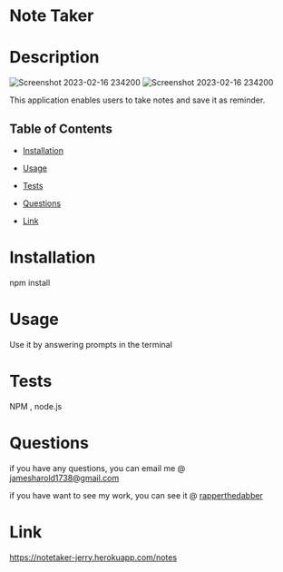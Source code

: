 # Note Taker 
  # Description 
  ![Screenshot 2023-02-16 234200](https://user-images.githubusercontent.com/116526260/219551298-fbc61332-6e5f-481b-beb0-728e9ee716bf.png)
![Screenshot 2023-02-16 234200](https://user-images.githubusercontent.com/116526260/219551329-3884b271-40c4-4bdd-87ed-055e2b12580a.png)


  This application enables users to take notes and save it as reminder.

  ## Table of Contents 
  
  * [Installation](#installation)
  
  * [Usage](#usage)
  
  * [Tests](#tests)
  
  * [Questions](#questions)
  * [Link](#Link)

  # Installation
  npm install
  
  # Usage

  Use it by answering prompts in the terminal 

  # Tests

NPM , node.js

  # Questions 

  if you have any questions, you can email me @ jamesharold1738@gmail.com

  if you have want to see my work, you can see it @  [rapperthedabber](https://github.com/rapperthedabber/)
  
  # Link 
  https://notetaker-jerry.herokuapp.com/notes
